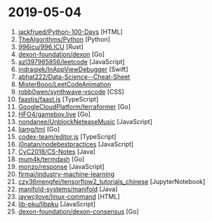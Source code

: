 # 2019-05-04

1. [jackfrued/Python-100-Days](https://github.com/jackfrued/Python-100-Days "Python - 100天从新手到大师") [HTML]
2. [TheAlgorithms/Python](https://github.com/TheAlgorithms/Python "All Algorithms implemented in Python") [Python]
3. [996icu/996.ICU](https://github.com/996icu/996.ICU "Repo for counting stars and contributing. Press F to pay respect to glorious developers.") [Rust]
4. [dexon-foundation/dexon](https://github.com/dexon-foundation/dexon "Official golang DEXON fullnode implementation") [Go]
5. [azl397985856/leetcode](https://github.com/azl397985856/leetcode "leetcode题解，记录自己的leetcode解题之路。") [JavaScript]
6. [indragiek/InAppViewDebugger](https://github.com/indragiek/InAppViewDebugger "A UIView debugger (like Reveal or Xcode) that can be embedded in an app for on-device view debugging") [Swift]
7. [abhat222/Data-Science--Cheat-Sheet](https://github.com/abhat222/Data-Science--Cheat-Sheet "Cheat Sheets") 
8. [MisterBooo/LeetCodeAnimation](https://github.com/MisterBooo/LeetCodeAnimation "Demonstrate all the questions on LeetCode in the form of animation.（用动画的形式呈现解LeetCode题目的思路）") 
9. [robb0wen/synthwave-vscode](https://github.com/robb0wen/synthwave-vscode "Synthwave inspired colour theme for VS Code 🌅🕶") [CSS]
10. [faastjs/faast.js](https://github.com/faastjs/faast.js "Serverless batch computing made simple.") [TypeScript]
11. [GoogleCloudPlatform/terraformer](https://github.com/GoogleCloudPlatform/terraformer "CLI tool to generate terraform files from existing infrastructure (reverse Terraform).") [Go]
12. [HFO4/gameboy.live](https://github.com/HFO4/gameboy.live "🕹️ A basic gameboy emulator with terminal Cloud Gaming support") [Go]
13. [nondanee/UnblockNeteaseMusic](https://github.com/nondanee/UnblockNeteaseMusic "Revive unavailable songs for Netease Cloud Music") [JavaScript]
14. [liamg/tml](https://github.com/liamg/tml "🌈💻🎨 A tiny markup language for terminal output. Makes formatting output in CLI apps easier!") [Go]
15. [codex-team/editor.js](https://github.com/codex-team/editor.js "A block-styled editor with clean JSON output") [TypeScript]
16. [i0natan/nodebestpractices](https://github.com/i0natan/nodebestpractices "✅ The largest Node.js best practices list (April 2019)") [JavaScript]
17. [CyC2018/CS-Notes](https://github.com/CyC2018/CS-Notes "📚 技术面试必备基础知识、Leetcode 题解、后端面试、Java 面试、春招、秋招、操作系统、计算机网络、系统设计") [Java]
18. [mum4k/termdash](https://github.com/mum4k/termdash "Terminal based dashboard.") [Go]
19. [monzo/response](https://github.com/monzo/response "Monzo's real-time incident response and reporting tool ⚡️") [JavaScript]
20. [firmai/industry-machine-learning](https://github.com/firmai/industry-machine-learning "A curated list of applied machine learning and data science notebooks and libraries accross different industries.") 
21. [czy36mengfei/tensorflow2_tutorials_chinese](https://github.com/czy36mengfei/tensorflow2_tutorials_chinese "tensorflow2中文教程，持续更新(当前版本:tensorflow2.0)，tag: tensorflow 2.0 tutorials") [JupyterNotebook]
22. [manifold-systems/manifold](https://github.com/manifold-systems/manifold "Manifold re-energizes Java with powerful features like Type-safe Metaprogramming, Structural Typing, and Extension Methods.") [Java]
23. [jaywcjlove/linux-command](https://github.com/jaywcjlove/linux-command "Linux命令大全搜索工具，内容包含Linux命令手册、详解、学习、搜集。https://git.io/linux") [HTML]
24. [lib-pku/libpku](https://github.com/lib-pku/libpku "贵校课程资料民间整理") [JavaScript]
25. [dexon-foundation/dexon-consensus](https://github.com/dexon-foundation/dexon-consensus "DEXON consensus Implementation & Simulation") [Go]

